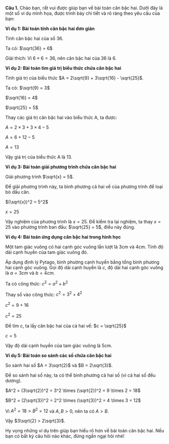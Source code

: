 **Câu 1.** Chào bạn, rất vui được giúp bạn về bài toán căn bậc hai. Dưới đây là một số ví dụ minh họa, được trình bày chi tiết và rõ ràng theo yêu cầu của bạn:

**Ví dụ 1: Bài toán tính căn bậc hai đơn giản**

Tính căn bậc hai của số 36.

Ta có:
$\sqrt{36} = 6$

Giải thích: Vì $6 \times 6 = 36$, nên căn bậc hai của 36 là 6.

**Ví dụ 2: Bài toán tìm giá trị biểu thức chứa căn bậc hai**

Tính giá trị của biểu thức $A = 2\sqrt{9} + 3\sqrt{16} - \sqrt{25}$.

Ta có:
$\sqrt{9} = 3$

$\sqrt{16} = 4$

$\sqrt{25} = 5$

Thay các giá trị căn bậc hai vào biểu thức A, ta được:

$A = 2 \times 3 + 3 \times 4 - 5$

$A = 6 + 12 - 5$

$A = 13$

Vậy giá trị của biểu thức A là 13.

**Ví dụ 3: Bài toán giải phương trình chứa căn bậc hai**

Giải phương trình $\sqrt{x} = 5$.

Để giải phương trình này, ta bình phương cả hai vế của phương trình để loại bỏ dấu căn.

$(\sqrt{x})^2 = 5^2$

$x = 25$

Vậy nghiệm của phương trình là $x = 25$.
Để kiểm tra lại nghiệm, ta thay $x = 25$ vào phương trình ban đầu: $\sqrt{25} = 5$, điều này đúng.

**Ví dụ 4: Bài toán ứng dụng căn bậc hai trong hình học**

Một tam giác vuông có hai cạnh góc vuông lần lượt là 3cm và 4cm. Tính độ dài cạnh huyền của tam giác vuông đó.

Áp dụng định lý Pytago, bình phương cạnh huyền bằng tổng bình phương hai cạnh góc vuông. Gọi độ dài cạnh huyền là $c$, độ dài hai cạnh góc vuông là $a = 3cm$ và $b = 4cm$.

Ta có công thức:
$c^2 = a^2 + b^2$

Thay số vào công thức:
$c^2 = 3^2 + 4^2$

$c^2 = 9 + 16$

$c^2 = 25$

Để tìm $c$, ta lấy căn bậc hai của cả hai vế:
$c = \sqrt{25}$

$c = 5$

Vậy độ dài cạnh huyền của tam giác vuông là 5cm.

**Ví dụ 5: Bài toán so sánh các số chứa căn bậc hai**

So sánh hai số $A = 3\sqrt{2}$ và $B = 2\sqrt{3}$.

Để so sánh hai số này, ta có thể bình phương cả hai số (vì cả hai số đều dương).

$A^2 = (3\sqrt{2})^2 = 3^2 \times (\sqrt{2})^2 = 9 \times 2 = 18$

$B^2 = (2\sqrt{3})^2 = 2^2 \times (\sqrt{3})^2 = 4 \times 3 = 12$

Vì $A^2 = 18 > B^2 = 12$ và $A, B > 0$, nên ta có $A > B$.

Vậy $3\sqrt{2} > 2\sqrt{3}$.

Hy vọng những ví dụ trên giúp bạn hiểu rõ hơn về bài toán căn bậc hai. Nếu bạn có bất kỳ câu hỏi nào khác, đừng ngần ngại hỏi nhé!